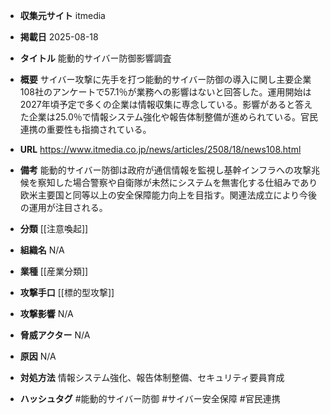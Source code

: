 - **収集元サイト**
itmedia

- **掲載日**
2025-08-18

- **タイトル**
能動的サイバー防御影響調査

- **概要**
サイバー攻撃に先手を打つ能動的サイバー防御の導入に関し主要企業108社のアンケートで57.1％が業務への影響はないと回答した。運用開始は2027年頃予定で多くの企業は情報収集に専念している。影響があると答えた企業は25.0％で情報システム強化や報告体制整備が進められている。官民連携の重要性も指摘されている。

- **URL**
https://www.itmedia.co.jp/news/articles/2508/18/news108.html

- **備考**
能動的サイバー防御は政府が通信情報を監視し基幹インフラへの攻撃兆候を察知した場合警察や自衛隊が未然にシステムを無害化する仕組みであり欧米主要国と同等以上の安全保障能力向上を目指す。関連法成立により今後の運用が注目される。

- **分類**
[[注意喚起]]

- **組織名**
N/A

- **業種**
[[産業分類]]

- **攻撃手口**
[[標的型攻撃]]

- **攻撃影響**
N/A

- **脅威アクター**
N/A

- **原因**
N/A

- **対処方法**
情報システム強化、報告体制整備、セキュリティ要員育成

- **ハッシュタグ**
#能動的サイバー防御 #サイバー安全保障 #官民連携
